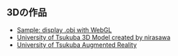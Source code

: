 ## 3Dの作品

* [Sample: display .obj with WebGL](https://yamada-k-25.github.io/works/3D/loader_3ds.html)
* [University of Tsukuba 3D Model created by nirasawa](https://yamada-k-25.github.io/works/3D/tsukuba3gaku.html)
* [University of Tsukuba Augmented Reality](https://yamada-k-25.github.io/works/3D/TsukubaUniversityver0.1/index.html)
